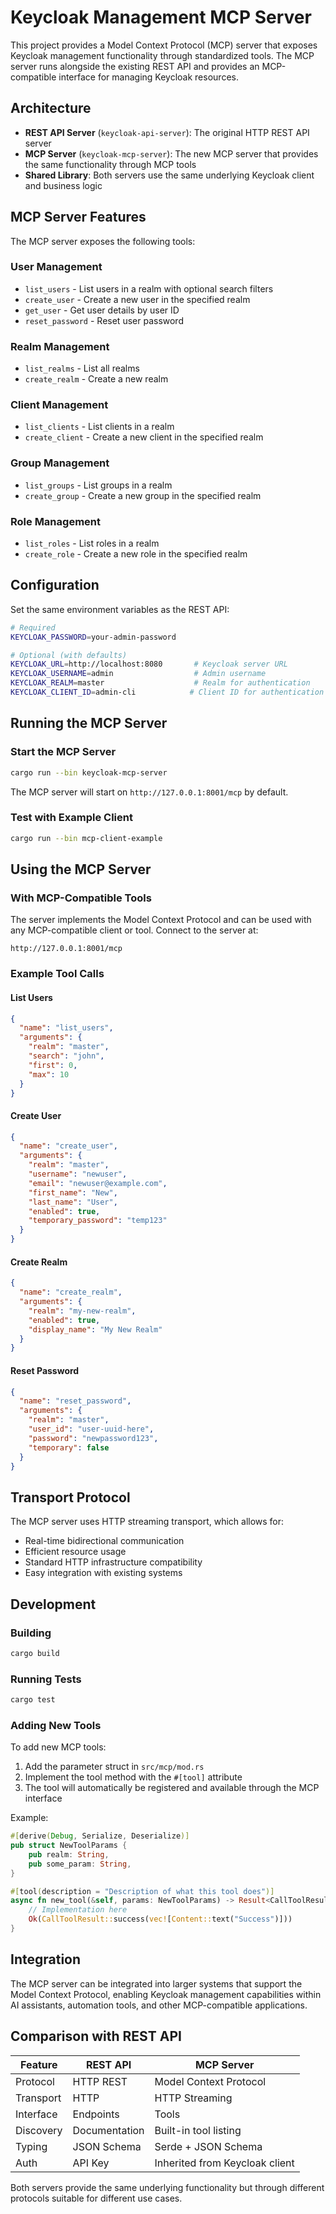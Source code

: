 # Keycloak Management MCP Server

This project provides a Model Context Protocol (MCP) server that exposes Keycloak management functionality through standardized tools. The MCP server runs alongside the existing REST API and provides an MCP-compatible interface for managing Keycloak resources.

## Architecture

- **REST API Server** (`keycloak-api-server`): The original HTTP REST API server
- **MCP Server** (`keycloak-mcp-server`): The new MCP server that provides the same functionality through MCP tools
- **Shared Library**: Both servers use the same underlying Keycloak client and business logic

## MCP Server Features

The MCP server exposes the following tools:

### User Management
- `list_users` - List users in a realm with optional search filters
- `create_user` - Create a new user in the specified realm
- `get_user` - Get user details by user ID
- `reset_password` - Reset user password

### Realm Management
- `list_realms` - List all realms
- `create_realm` - Create a new realm

### Client Management
- `list_clients` - List clients in a realm
- `create_client` - Create a new client in the specified realm

### Group Management
- `list_groups` - List groups in a realm
- `create_group` - Create a new group in the specified realm

### Role Management
- `list_roles` - List roles in a realm
- `create_role` - Create a new role in the specified realm

## Configuration

Set the same environment variables as the REST API:

```bash
# Required
KEYCLOAK_PASSWORD=your-admin-password

# Optional (with defaults)
KEYCLOAK_URL=http://localhost:8080       # Keycloak server URL
KEYCLOAK_USERNAME=admin                  # Admin username
KEYCLOAK_REALM=master                    # Realm for authentication
KEYCLOAK_CLIENT_ID=admin-cli            # Client ID for authentication
```

## Running the MCP Server

### Start the MCP Server
```bash
cargo run --bin keycloak-mcp-server
```

The MCP server will start on `http://127.0.0.1:8001/mcp` by default.

### Test with Example Client
```bash
cargo run --bin mcp-client-example
```

## Using the MCP Server

### With MCP-Compatible Tools

The server implements the Model Context Protocol and can be used with any MCP-compatible client or tool. Connect to the server at:

```
http://127.0.0.1:8001/mcp
```

### Example Tool Calls

#### List Users
```json
{
  "name": "list_users",
  "arguments": {
    "realm": "master",
    "search": "john",
    "first": 0,
    "max": 10
  }
}
```

#### Create User
```json
{
  "name": "create_user",
  "arguments": {
    "realm": "master",
    "username": "newuser",
    "email": "newuser@example.com",
    "first_name": "New",
    "last_name": "User",
    "enabled": true,
    "temporary_password": "temp123"
  }
}
```

#### Create Realm
```json
{
  "name": "create_realm",
  "arguments": {
    "realm": "my-new-realm",
    "enabled": true,
    "display_name": "My New Realm"
  }
}
```

#### Reset Password
```json
{
  "name": "reset_password",
  "arguments": {
    "realm": "master",
    "user_id": "user-uuid-here",
    "password": "newpassword123",
    "temporary": false
  }
}
```

## Transport Protocol

The MCP server uses HTTP streaming transport, which allows for:
- Real-time bidirectional communication
- Efficient resource usage
- Standard HTTP infrastructure compatibility
- Easy integration with existing systems

## Development

### Building
```bash
cargo build
```

### Running Tests
```bash
cargo test
```

### Adding New Tools

To add new MCP tools:

1. Add the parameter struct in `src/mcp/mod.rs`
2. Implement the tool method with the `#[tool]` attribute
3. The tool will automatically be registered and available through the MCP interface

Example:
```rust
#[derive(Debug, Serialize, Deserialize)]
pub struct NewToolParams {
    pub realm: String,
    pub some_param: String,
}

#[tool(description = "Description of what this tool does")]
async fn new_tool(&self, params: NewToolParams) -> Result<CallToolResult, McpError> {
    // Implementation here
    Ok(CallToolResult::success(vec![Content::text("Success")]))
}
```

## Integration

The MCP server can be integrated into larger systems that support the Model Context Protocol, enabling Keycloak management capabilities within AI assistants, automation tools, and other MCP-compatible applications.

## Comparison with REST API

| Feature | REST API | MCP Server |
|---------|----------|------------|
| Protocol | HTTP REST | Model Context Protocol |
| Transport | HTTP | HTTP Streaming |
| Interface | Endpoints | Tools |
| Discovery | Documentation | Built-in tool listing |
| Typing | JSON Schema | Serde + JSON Schema |
| Auth | API Key | Inherited from Keycloak client |

Both servers provide the same underlying functionality but through different protocols suitable for different use cases.